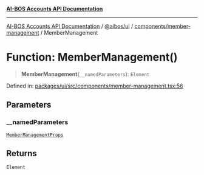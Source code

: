 [**AI-BOS Accounts API Documentation**](../../../../../README.md)

***

[AI-BOS Accounts API Documentation](../../../../../README.md) / [@aibos/ui](../../../README.md) / [components/member-management](../README.md) / MemberManagement

# Function: MemberManagement()

> **MemberManagement**(`__namedParameters`): `Element`

Defined in: [packages/ui/src/components/member-management.tsx:56](https://github.com/pohlai88/accounts/blob/48103fb36d28b2b9bfb33472b6de2f719773cde9/packages/ui/src/components/member-management.tsx#L56)

## Parameters

### \_\_namedParameters

[`MemberManagementProps`](../interfaces/MemberManagementProps.md)

## Returns

`Element`
